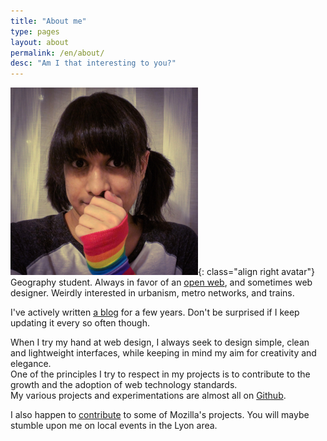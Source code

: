 ```yaml
---
title: "About me"
type: pages
layout: about
permalink: /en/about/
desc: "Am I that interesting to you?"
---
```

![My proud look. Or something like that.](/images/layout/logos/pride-look-v2-300px.png){: class="align right avatar"}
Geography student. Always in favor of an [open web](https://www.mozilla.org/en-US/about/manifesto/), and sometimes web designer. Weirdly interested in urbanism, metro networks, and trains.

I've actively written [a blog](/en/archive) for a few years. Don't be surprised if I keep updating it every so often though.

When I try my hand at web design, I always seek to design simple, clean and lightweight interfaces, while keeping in mind my aim for creativity and elegance.  
One of the principles I try to respect in my projects is to contribute to the growth and the adoption of web technology standards.  
My various projects and experimentations are almost all on [Github](https://github.com/Nildeala).

I also happen to [contribute](https://mozillians.org/en-US/u/Nildeala/) to some of Mozilla's projects. You will maybe stumble upon me on local events in the Lyon area.
